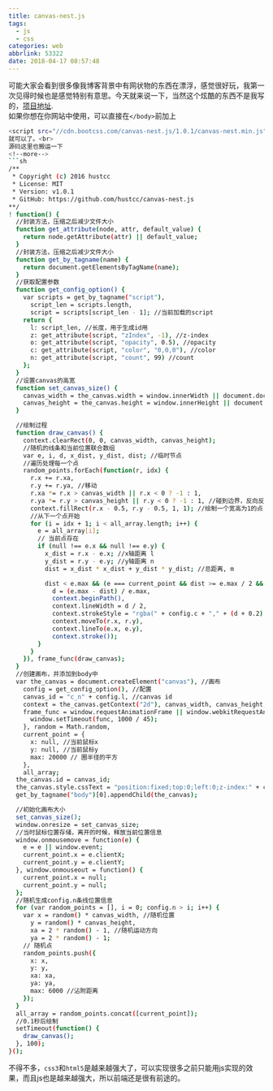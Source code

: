 ```yaml
---
title: canvas-nest.js
tags:
  - js
  - css
categories: web
abbrlink: 53322
date: 2018-04-17 08:57:48
---
```

可能大家会看到很多像我博客背景中有网状物的东西在漂浮，感觉很好玩，我第一次见得时候也是感觉特别有意思。今天就来说一下，当然这个炫酷的东西不是我写的，[项目地址](https://github.com/hustcc/canvas-nest.js).<br>
如果你想在你网站中使用，可以直接在<code>&lt;/body></code>前加上
```sh
<script src="//cdn.bootcss.com/canvas-nest.js/1.0.1/canvas-nest.min.js"></script>```
就可以了。<br>
源码这里也搬运一下
<!--more-->
```sh
/**
 * Copyright (c) 2016 hustcc
 * License: MIT
 * Version: v1.0.1
 * GitHub: https://github.com/hustcc/canvas-nest.js
**/
! function() {
  //封装方法，压缩之后减少文件大小
  function get_attribute(node, attr, default_value) {
    return node.getAttribute(attr) || default_value;
  }
  //封装方法，压缩之后减少文件大小
  function get_by_tagname(name) {
    return document.getElementsByTagName(name);
  }
  //获取配置参数
  function get_config_option() {
    var scripts = get_by_tagname("script"),
      script_len = scripts.length,
      script = scripts[script_len - 1]; //当前加载的script
    return {
      l: script_len, //长度，用于生成id用
      z: get_attribute(script, "zIndex", -1), //z-index
      o: get_attribute(script, "opacity", 0.5), //opacity
      c: get_attribute(script, "color", "0,0,0"), //color
      n: get_attribute(script, "count", 99) //count
    };
  }
  //设置canvas的高宽
  function set_canvas_size() {
    canvas_width = the_canvas.width = window.innerWidth || document.documentElement.clientWidth || document.body.clientWidth, 
    canvas_height = the_canvas.height = window.innerHeight || document.documentElement.clientHeight || document.body.clientHeight;
  }

  //绘制过程
  function draw_canvas() {
    context.clearRect(0, 0, canvas_width, canvas_height);
    //随机的线条和当前位置联合数组
    var e, i, d, x_dist, y_dist, dist; //临时节点
    //遍历处理每一个点
    random_points.forEach(function(r, idx) {
      r.x += r.xa, 
      r.y += r.ya, //移动
      r.xa *= r.x > canvas_width || r.x < 0 ? -1 : 1, 
      r.ya *= r.y > canvas_height || r.y < 0 ? -1 : 1, //碰到边界，反向反弹
      context.fillRect(r.x - 0.5, r.y - 0.5, 1, 1); //绘制一个宽高为1的点
      //从下一个点开始
      for (i = idx + 1; i < all_array.length; i++) {
        e = all_array[i];
        // 当前点存在
        if (null !== e.x && null !== e.y) {
          x_dist = r.x - e.x; //x轴距离 l
          y_dist = r.y - e.y; //y轴距离 n
          dist = x_dist * x_dist + y_dist * y_dist; //总距离, m

          dist < e.max && (e === current_point && dist >= e.max / 2 && (r.x -= 0.03 * x_dist, r.y -= 0.03 * y_dist), //靠近的时候加速
            d = (e.max - dist) / e.max,
            context.beginPath(),
            context.lineWidth = d / 2,
            context.strokeStyle = "rgba(" + config.c + "," + (d + 0.2) + ")",
            context.moveTo(r.x, r.y),
            context.lineTo(e.x, e.y),
            context.stroke());
        }
      }
    }), frame_func(draw_canvas);
  }
  //创建画布，并添加到body中
  var the_canvas = document.createElement("canvas"), //画布
    config = get_config_option(), //配置
    canvas_id = "c_n" + config.l, //canvas id
    context = the_canvas.getContext("2d"), canvas_width, canvas_height, 
    frame_func = window.requestAnimationFrame || window.webkitRequestAnimationFrame || window.mozRequestAnimationFrame || window.oRequestAnimationFrame || window.msRequestAnimationFrame || function(func) {
      window.setTimeout(func, 1000 / 45);
    }, random = Math.random, 
    current_point = {
      x: null, //当前鼠标x
      y: null, //当前鼠标y
      max: 20000 // 圈半径的平方
    },
    all_array;
  the_canvas.id = canvas_id;
  the_canvas.style.cssText = "position:fixed;top:0;left:0;z-index:" + config.z + ";opacity:" + config.o;
  get_by_tagname("body")[0].appendChild(the_canvas);

  //初始化画布大小
  set_canvas_size();
  window.onresize = set_canvas_size;
  //当时鼠标位置存储，离开的时候，释放当前位置信息
  window.onmousemove = function(e) {
    e = e || window.event;
    current_point.x = e.clientX;
    current_point.y = e.clientY;
  }, window.onmouseout = function() {
    current_point.x = null;
    current_point.y = null;
  };
  //随机生成config.n条线位置信息
  for (var random_points = [], i = 0; config.n > i; i++) {
    var x = random() * canvas_width, //随机位置
      y = random() * canvas_height,
      xa = 2 * random() - 1, //随机运动方向
      ya = 2 * random() - 1;
    // 随机点
    random_points.push({
      x: x,
      y: y,
      xa: xa,
      ya: ya,
      max: 6000 //沾附距离
    });
  }
  all_array = random_points.concat([current_point]);
  //0.1秒后绘制
  setTimeout(function() {
    draw_canvas();
  }, 100);
}();
```
不得不多，<code>css3</code>和<code>html5</code>是越来越强大了，可以实现很多之前只能用js实现的效果，而且js也是越来越强大，所以前端还是很有前途的。